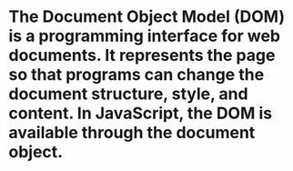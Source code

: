 # The Document Object Model (DOM) is a programming interface for web documents. It represents the page so that programs can change the document structure, style, and content. In JavaScript, the DOM is available through the document object.
